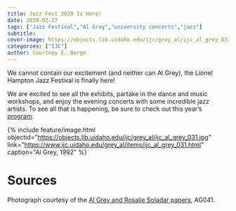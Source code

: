 ```yaml
---
title: Jazz Fest 2020 Is Here!
date: 2020-02-27
tags: ["Jazz Festival","Al Grey","university concerts","jazz"]
subtitle: 
cover-image: https://objects.lib.uidaho.edu/ijc/grey_al/ijc_al_grey_031.jpg
categories: ["IJC"]
author: Courtney E. Berge
---
```


We cannot contain our excitement (and neither can Al Grey), the Lionel Hampton Jazz Festival is finally here!

We are excited to see all the exhibits, partake in the dance and music workshops, and enjoy the evening concerts with some incredible jazz artists. To see all that is happening, be sure to check out this year’s [program](https://www.uidaho.edu/class/jazzfest/about/program-archives/2020).

{% include feature/image.html objectid="https://objects.lib.uidaho.edu/ijc/grey_al/ijc_al_grey_031.jpg" link="https://www.ijc.uidaho.edu/grey_al/items/ijc_al_grey_031.html" caption="Al Grey, 1992" %}

# Sources

Photograph courtesy of the [Al Grey and Rosalie Soladar papers](https://www.ijc.uidaho.edu/grey_al/index.html), AG041.